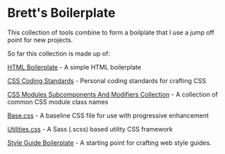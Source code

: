 Brett's Boilerplate
===================

This collection of tools combine to form a boilplate that I use a jump off point for new projects.

So far this collection is made up of:

[HTML Boilerplate](https://github.com/bjankord/HTML-Boilerplate) - A simple HTML boilerplate

[CSS Coding Standards](https://github.com/bjankord/CSS-Coding-Standards) - Personal coding standards for crafting CSS

[CSS Modules Subcomponents And Modifiers Collection](https://github.com/bjankord/CSS-Modules-Subcomponents-And-Modifiers-Collection) - A collection of common CSS module class names

[Base.css](https://github.com/bjankord/Base.css) - A baseline CSS file for use with progressive enhancement

[Utilities.css](https://github.com/bjankord/Utilities.css) - A Sass (.scss) based utility CSS framework

[Style Guide Boilerplate](https://github.com/bjankord/Style-Guide-Boilerplate) - A starting point for crafting web style guides.
